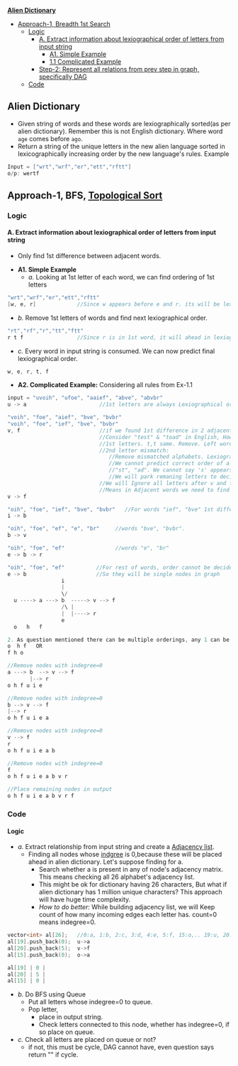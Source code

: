 **[Alien Dictionary](https://leetcode.com/problems/alien-dictionary/)**
- [Approach-1, Breadth 1st Search](#a1)
  - [Logic](#logic)
    - [A. Extract information about lexiographical order of letters from input string](#s1)
      - [A1. Simple Example](#ex1)
      - [1.1 Complicated Example](#ex2)
    - [Step-2: Represent all relations from prev step in graph, specifically DAG](#step2)
  - [Code](#code)

## Alien Dictionary
- Given string of words and these words are lexiographically sorted(as per alien dictionary). Remember this is not English dictionary. Where word `age` comes before `ago`.
- Return a string of the unique letters in the new alien language sorted in lexicographically increasing order by the new language's rules. Example
```c
Input = ["wrt","wrf","er","ett","rftt"]
o/p: wertf
```

<a name=a1></a>
## Approach-1, BFS, [Topological Sort](/DS_Questions/Data_Structures/Graphs)

<a name=logic></a>
### Logic

<a name=s1></a>
#### A. Extract information about lexiographical order of letters from input string
- Only find 1st difference between adjacent words.

<a name=ex1></a>
- **A1. Simple Example**
  - _a._ Looking at 1st letter of each word, we can find ordering of 1st letters
```c
"wrt","wrf","er","ett","rftt"
[w, e, r]             //Since w appears before e and r. its will be lexiographically ahead in alien dictionary
```
- _b._ Remove 1st letters of words and find next lexiographical order.
```c
"rt","rf","r","tt","ftt"
r t f                 //Since r is in 1st word, it will ahead in lexiographical order from other words
```
- _c._ Every word in input string is consumed. We can now predict final lexiographical order.
```c
w, e, r, t, f
```

<a name=ex2></a>
- **A2. Complicated Example:** Considering all rules from Ex-1.1
```c
input = "uvoih", "ufoe", "aaief", "abve", "abvbr"
u -> a                       //1st letters are always Lexiographical ordered                            

"voih", "foe", "aief", "bve", "bvbr"
"voih", "foe", "ief", "bve", "bvbr"
v, f                         //if we found 1st difference in 2 adjacent words, we will ignore all letters after 1st diff.
                             //Consider "test" & "toad" in English, How to find lexiographical order?
                             //1st letters. t,t same. Remove. Left word: "est", "oad".
                             //2nd letter mismatch:
                                //Remove mismatched alphabets. Lexiographical order: t -> e -> o
                                //We cannot predict correct order of alphabets after 1st mismatch in neighbouring words
                                //"st", "ad". We cannot say 's' appears before 'a', which is wrong.
                                //We will park remaning letters to decide order later.
                             //We will Ignore all letters after v and f in 1st and 2nd word.
                             //Means in Adjacent words we need to find first difference between them.
v -> f

"oih", "foe", "ief", "bve", "bvbr"   //For words "ief", "bve" 1st difference was i,b
i -> b

"oih", "foe", "ef", "e", "br"     //words "bve", "bvbr".
b -> v

"oih", "foe", "ef"                //words "e", "br"
e -> b -> r

"oih", "foe", "ef"          //For rest of words, order cannot be decided
e -> b                      //So they will be single nodes in graph
                 i
                 |
                 \/
  u ----> a ---> b  -----> v --> f
                 /\ |
                 |  |----> r
                 e
  o   h   f 

2. As question mentioned there can be multiple orderings, any 1 can be fine.
o  h f   OR
f h o  

//Remove nodes with indegree=0
a ---> b  --> v --> f
       |--> r
o h f u i e

//Remove nodes with indegree=0
b --> v --> f
|--> r
o h f u i e a

//Remove nodes with indegree=0
v --> f
r
o h f u i e a b

//Remove nodes with indegree=0
f
o h f u i e a b v r

//Place remaining nodes in output
o h f u i e a b v r f
```

<a name=code></a>
### Code
#### Logic
- _a._ Extract relationship from input string and create a [Adjacency list](/DS_Questions/Data_Structures/Graphs).
  - Finding all nodes whose [indgree](/DS_Questions/Data_Structures/Graphs) is 0,because these will be placed ahead in alien dictionary. Let's suppose finding for a.
    - Search whether a is present in any of node's adjacency matrix. This means checking all 26 alphabet's adjacency list.
    - This might be ok for dictionary having 26 characters, But what if alien dictionary has 1 million unique characters? This approach will have huge time complexity.
    - _How to do better:_ While building adjacency list, we will Keep count of how many incoming edges each letter has. count=0 means indegree=0.
```c
vector<int> al[26];   //0:a, 1:b, 2:c, 3:d, 4:e, 5:f, 15:o,.. 19:u, 20:v
al[19].push_back(0);  u->a
al[20].push_back(5);  v->f
al[15].push_back(0);  o->a

al[19] | 0 |
al[20] | 5 |
al[15] | 0 |

```
- _b._ Do BFS using Queue
  - Put all letters whose indegree=0 to queue.
  - Pop letter, 
    - place in output string.
    - Check letters connected to this node, whether has indegree=0, if so place on queue.
- _c._ Check all letters are placed on queue or not?
  - if not, this must be cycle, DAG cannot have, even question says return "" if cycle.
